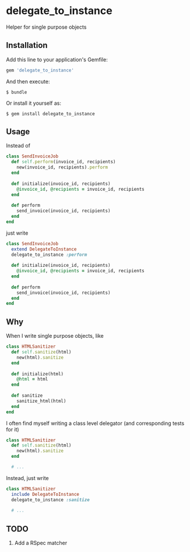 # delegate_to_instance

Helper for single purpose objects

## Installation

Add this line to your application's Gemfile:

```ruby
gem 'delegate_to_instance'
```

And then execute:

    $ bundle

Or install it yourself as:

    $ gem install delegate_to_instance

## Usage

Instead of
```ruby
class SendInvoiceJob
  def self.perform(invoice_id, recipients)
    new(invoice_id, recipients).perform
  end
  
  def initialize(invoice_id, recipients)
    @invoice_id, @recipients = invoice_id, recipients
  end
  
  def perform
    send_invoice(invoice_id, recipients)
  end
end
```
just write
```ruby
class SendInvoiceJob
  extend DelegateToInstance
  delegate_to_instance :perform
  
  def initialize(invoice_id, recipients)
    @invoice_id, @recipients = invoice_id, recipients
  end
  
  def perform
    send_invoice(invoice_id, recipients)
  end
end
```

## Why

When I write single purpose objects, like
```ruby
class HTMLSanitizer
  def self.sanitize(html)
    new(html).sanitize
  end
  
  def initialize(html)
    @html = html
  end
  
  def sanitize
    sanitize_html(html)
  end
end
```
I often find myself writing a class level delegator (and corresponding tests for it)
```ruby
class HTMLSanitizer
  def self.sanitize(html)
    new(html).sanitize
  end

  # ...
```

Instead, just write
```ruby
class HTMLSanitizer
  include DelegateToInstance
  delegate_to_instance :sanitize
  
  # ...
```

## TODO

1. Add a RSpec matcher
